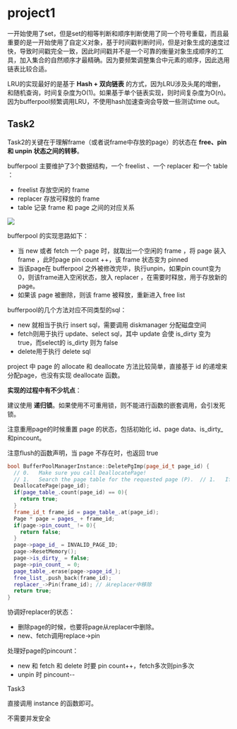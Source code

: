 # project1
一开始使用了set，但是set的相等判断和顺序判断使用了同一个符号重载，而且最重要的是一开始使用了自定义对象，基于时间戳判断时间，但是对象生成的速度过快，导致时间戳完全一致，因此时间戳并不是一个可靠的衡量对象生成顺序的工具，加入集合的自然顺序才最精确。因为要频繁调整集合中元素的顺序，因此选用链表比较合适。

LRU的实现最好的是基于 **Hash + 双向链表** 的方式，因为LRU涉及头尾的增删，和随机查询，时间复杂度为O(1)。如果基于单个链表实现，则时间复杂度为O(n)。因为bufferpool频繁调用LRU，不使用hash加速查询会导致一些测试time out。

## Task2
Task2的关键在于理解frame（或者说frame中存放的page）的状态在 **free、pin 和 unpin 状态之间的转移**。

bufferpool 主要维护了3个数据结构，一个 freelist 、一个 replacer 和一个 table ：
- freelist 存放空闲的 frame
- replacer 存放可释放的 frame
- table 记录 frame 和 page 之间的对应关系

![](https://zhang113751picgo.oss-cn-hangzhou.aliyuncs.com/img/202206291321116.png)

bufferpool 的实现思路如下：
- 当 new 或者 fetch 一个 page 时，就取出一个空闲的 frame ，将 page 装入 frame ，此时page pin count ++，该 frame 状态变为 pinned
- 当该page在 bufferpool 之外被修改完毕，执行unpin，如果pin count变为0，则该frame进入空闲状态，放入 replacer ，在需要时释放，用于存放新的page。
- 如果该 page 被删除，则该 frame 被释放，重新进入 free list

bufferpool的几个方法对应不同类型的sql：
- new 就相当于执行 insert sql，需要调用 diskmanager 分配磁盘空间
- fetch则用于执行 update、select sql，其中 update 会使 is_dirty 变为 true，而select的 is_dirty 则为 false
- delete用于执行 delete sql

project 中 page 的 allocate 和 deallocate 方法比较简单，直接基于 id 的递增来分配page，也没有实现 deallocate 函数。

**实现的过程中有不少坑点**：

建议使用 **递归锁**。如果使用不可重用锁，则不能进行函数的嵌套调用，会引发死锁。

注意重用page的时候重置 page 的状态，包括初始化 id、page data、is_dirty_ 和pincount。

注意flush的函数声明，当 page 不存在时，也返回 true

```cpp
bool BufferPoolManagerInstance::DeletePgImp(page_id_t page_id) {  
  // 0.   Make sure you call DeallocatePage!  
  // 1.   Search the page table for the requested page (P).  // 1.   If P does not exist, return true.  // 2.   If P exists, but has a non-zero pin-count, return false. Someone is using the page.  // 3.   Otherwise, P can be deleted. Remove P from the page table, reset its metadata and return it to the free list.  std::scoped_lock lock{latch_};  
  DeallocatePage(page_id);  
  if(page_table_.count(page_id) == 0){  
    return true;  
  }  
  frame_id_t frame_id = page_table_.at(page_id);  
  Page * page = pages_ + frame_id;  
  if(page->pin_count_ != 0){  
    return false;  
  }  
  page->page_id_ = INVALID_PAGE_ID;  
  page->ResetMemory();  
  page->is_dirty_ = false;  
  page->pin_count_ = 0;  
  page_table_.erase(page->page_id_);  
  free_list_.push_back(frame_id);  
  replacer_->Pin(frame_id); // 从replacer中移除  
  return true;  
}
```

协调好replacer的状态：
- 删除page的时候，也要将page从replacer中删除。
- new、fetch调用replace->pin

处理好page的pincount：
- new 和 fetch 和 delete 时要 pin count++，fetch多次则pin多次
- unpin 时 pincount--

Task3 

直接调用 instance 的函数即可。

不需要并发安全